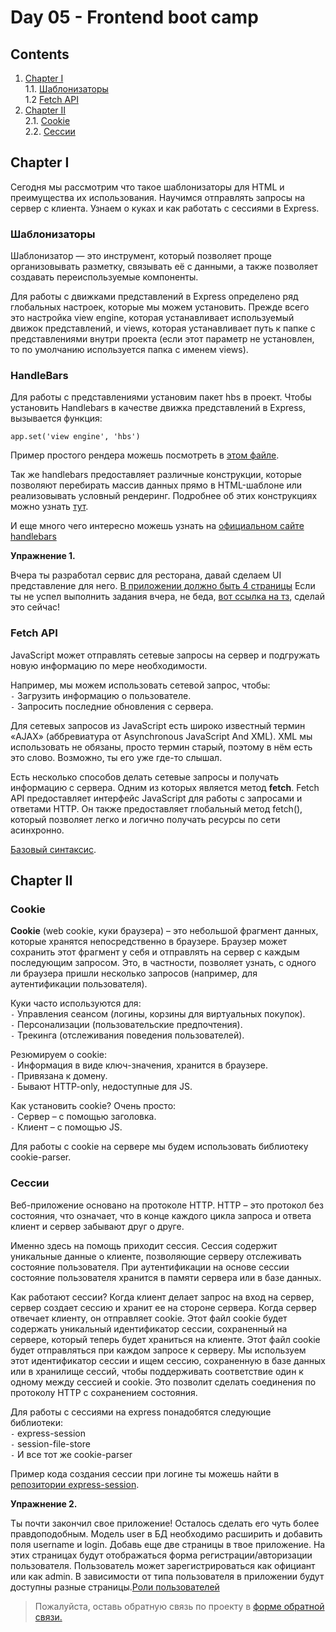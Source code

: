 #  Day 05 - Frontend boot camp

## Contents

1. [Chapter I](#chapter-i) \
   1.1. [Шаблонизаторы](#шаблонизаторы) \
   1.2 [Fetch API](#fetch-api) 
2. [Chapter II](#chapter-ii) \
   2.1. [Cookie](#cookie) \
   2.2. [Сессии](#сессии) 

## Chapter I
Сегодня мы рассмотрим что такое шаблонизаторы для HTML и преимущества их использования. Научимся отправлять запросы на сервер с клиента. Узнаем о куках и как работать с сессиями в Express.

### Шаблонизаторы
Шаблонизатор — это инструмент, который позволяет проще организовывать разметку, связывать её с данными, а также позволяет создавать переиспользуемые компоненты.

Для работы с движками представлений в Express определено ряд глобальных настроек, которые мы можем установить. Прежде всего это настройка view engine, которая устанавливает используемый движок представлений, и views, которая устанавливает путь к папке с представлениями внутри проекта (если этот параметр не установлен, то по умолчанию используется папка с именем views).

### HandleBars

Для работы с представлениями установим пакет hbs в проект.
Чтобы установить Handlebars в качестве движка представлений в Express, вызывается функция:
```
app.set('view engine', 'hbs')
```

Пример простого рендера можешь посмотреть в [этом файле](materials/simple_handlebars/app.js).

Так же handlebars предоставляет различные конструкции, которые позволяют перебирать массив данных прямо в HTML-шаблоне или реализовывать условный рендеринг. Подробнее об этих конструкциях можно узнать [тут](https://handlebarsjs.com/guide/builtin-helpers.html).

И еще много чего интересно можешь узнать на [официальном сайте handlebars](https://handlebarsjs.com/guide/)

**Упражнение 1.** 

Вчера ты разработал сервис для ресторана, давай сделаем UI представление для него. [В приложении должно быть 4 страницы](./src/chapter_1/Exercise_1.md)
Если ты не успел выполнить задания вчера, не беда, [вот ссылка на тз](./src/chapter_1/Exercise_1_TZ.md), сделай это сейчас!

### Fetch API

JavaScript может отправлять сетевые запросы на сервер и подгружать новую информацию по мере необходимости.

Например, мы можем использовать сетевой запрос, чтобы: \
`-` Загрузить информацию о пользователе. \
`-` Запросить последние обновления с сервера. 

Для сетевых запросов из JavaScript есть широко известный термин «AJAX» (аббревиатура от Asynchronous JavaScript And XML). XML мы использовать не обязаны, просто термин старый, поэтому в нём есть это слово. Возможно, ты его уже где-то слышал.

Есть несколько способов делать сетевые запросы и получать информацию с сервера.
Одним из которых является метод **fetch**. Fetch API предоставляет интерфейс JavaScript для работы с запросами и ответами HTTP. Он также предоставляет глобальный метод fetch(), который позволяет легко и логично получать ресурсы по сети асинхронно.

[Базовый синтаксис](./materials/Fetch.md).

## Chapter II

### Cookie

**Cookie** (web cookie, куки браузера) – это небольшой фрагмент данных, которые хранятся непосредственно в браузере. Браузер может сохранить этот фрагмент у себя и отправлять на сервер с каждым последующим запросом. Это, в частности, позволяет узнать, с одного ли браузера пришли несколько запросов (например, для аутентификации пользователя). 

Куки часто используются для: \
`-` Управления сеансом (логины, корзины для виртуальных покупок). \
`-` Персонализации (пользовательские предпочтения). \
`-` Трекинга (отслеживания поведения пользователей).

Резюмируем о cookie: \
`-` Информация в виде ключ-значения, хранится в браузере. \
`-` Привязана к домену. \
`-` Бывают HTTP-only, недоступные для JS.

Как установить cookie? Очень просто: \
`-` Сервер – с помощью заголовка. \
`-` Клиент – с помощью JS.

Для работы с cookie на сервере мы будем использовать библиотеку cookie-parser.

### Сессии

Веб-приложение основано на протоколе HTTP. HTTP – это протокол без состояния, что означает, что в конце каждого цикла запроса и ответа клиент и сервер забывают друг о друге.

Именно здесь на помощь приходит сессия. Сессия содержит уникальные данные о клиенте, позволяющие серверу отслеживать состояние пользователя. При аутентификации на основе сессии состояние пользователя хранится в памяти сервера или в базе данных.

Как работают сессии?
Когда клиент делает запрос на вход на сервер, сервер создает сессию и хранит ее на стороне сервера. Когда сервер отвечает клиенту, он отправляет cookie. Этот файл cookie будет содержать уникальный идентификатор сессии, сохраненный на сервере, который теперь будет храниться на клиенте. Этот файл cookie будет отправляться при каждом запросе к серверу.
Мы используем этот идентификатор сессии и ищем сессию, сохраненную в базе данных или в хранилище сессий, чтобы поддерживать соответствие один к одному между сессией и cookie. Это позволит сделать соединения по протоколу HTTP с сохранением состояния.

Для работы с сессиями на express понадобятся следующие библиотеки: \
`-` express-session \
`-` session-file-store \
`-` И все тот же cookie-parser

Пример кода создания сессии при логине ты можешь найти в [репозитории express-session](https://github.com/expressjs/session).

**Упражнение 2.** 

Ты почти закончил свое приложение! Осталось сделать его чуть более правдоподобным. Модель user в БД необходимо расширить и добавить поля username и login. Добавь еще две страницы в твое приложение. На этих страницах будут отображаться форма регистрации/авторизации пользователя. Пользователь может зарегистрироваться как официант или как admin. В зависимости от типа пользователя в приложении будут доступны разные страницы.[Роли пользователей](./src/chapter_2/Exercise_2.md)

>Пожалуйста, оставь обратную связь по проекту в [форме обратной связи.](https://forms.gle/8mze3QkF7ubaNWc3A)
